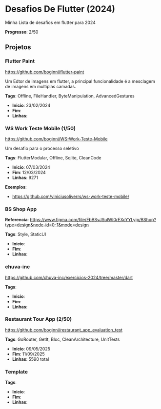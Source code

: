 # Desafios De Flutter (2024)
Minha Lista de desafios em flutter para 2024

**Progresso**: 2/50

## Projetos

### Flutter Paint 
https://github.com/boginni/flutter-paint

Um Edtor de imagens em flutter, a principal funcionalidade é a mesclagem de imagens em multiplas camadas.

**Tags**: Offline, FileHandler, ByteManipulation, AdvancedGestures

 * **Inicio**: 23/02/2024
 * **Fim**: 
 * **Linhas**:


### WS Work Teste Mobile (1/50)
https://github.com/boginni/WS-Work-Teste-Mobile

Um desafio para o processo seletivo

**Tags**: FlutterModular, Offline, Sqlite, CleanCode

 * **Inicio**: 07/03/2024
 * **Fim**: 12/03/2024
 * **Linhas**: 9271

**Exemplos**: 
 * https://github.com/viniciusoliverrs/ws-work-teste-mobile/

### BS Shop App


**Referencia**: https://www.figma.com/file/EbBSvJSulWI0rEXcYYLyjp/BShop?type=design&node-id=0-1&mode=design 

**Tags**: Style, StaticUI

 * **Inicio**: 
 * **Fim**:
 * **Linhas**:


### chuva-inc
https://github.com/chuva-inc/exercicios-2024/tree/master/dart

**Tags**: 

 * **Inicio**: 
 * **Fim**:
 * **Linhas**:

### Restaurant Tour App (2/50)
https://github.com/boginni/restaurant_app_evaluation_test

**Tags**: GoRouter, GetIt, Bloc, CleanArchitecture, UnitTests

 * **Inicio**: 09/05/2025
 * **Fim**: 11/09/2025
 * **Linhas**: 5590 total


### Template

**Tags**: 

 * **Inicio**: 
 * **Fim**:
 * **Linhas**:
